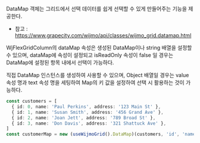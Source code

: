 DataMap 객체는 그리드에서 선택 데이터를 쉽게 선택할 수 있게 만들어주는 기능을 제공한다.
- 참고 : https://www.grapecity.com/wijmo/api/classes/wijmo_grid.datamap.html

WjFlexGridColumn의 dataMap 속성은 생성된 DataMap이나 string 배열을 설정할 수 있으며, dataMap에 속성이 설정되고 isReadOnly 속성이 false 일 경우는 DataMap에 설정된 항목 내에서 선택이 가능하다.

직접 DataMap 인스턴스를 생성하여 사용할 수 있으며, Object 배열일 경우는 value 속성 명과 text 속성 명을 세팅하여 Map의 키 값을 설정하여 선택 시 활용하는 것이 가능하다.

```typescript
const customers = [
  { id: 0, name: 'Paul Perkins', address: '123 Main St' },
  { id: 1, name: 'Susan Smith', address: '456 Grand Ave' },
  { id: 2, name: 'Joan Jett', address: '789 Broad St' },
  { id: 3, name: 'Don Davis', address: '321 Shattuck Ave' },
]
const customerMap = new (useWijmoGrid().DataMap)(customers, 'id', 'name')
```
